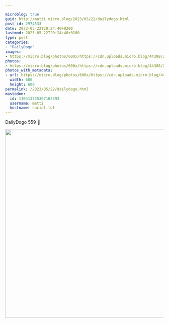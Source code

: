 ```yaml
---

microblog: true
guid: http://matti.micro.blog/2023/05/22/dailydogo.html
post_id: 2974533
date: 2023-05-22T20:24:40+0200
lastmod: 2023-05-22T20:24:40+0200
type: post
categories:
- "DailyDogo"
images:
- https://micro.blog/photos/600x/https://cdn.uploads.micro.blog/44388/2023/5c972eb4f2.jpg
photos:
- https://micro.blog/photos/600x/https://cdn.uploads.micro.blog/44388/2023/5c972eb4f2.jpg
photos_with_metadata:
- url: https://micro.blog/photos/600x/https://cdn.uploads.micro.blog/44388/2023/5c972eb4f2.jpg
  width: 600
  height: 600
permalink: /2023/05/22/dailydogo.html
mastodon:
  id: 110413735307162393
  username: matti
  hostname: social.lol
---
```

DailyDogo 559 🐶

<img src="/media/uploads/2023/5c972eb4f2.jpg" width="600" height="600" alt="" />
